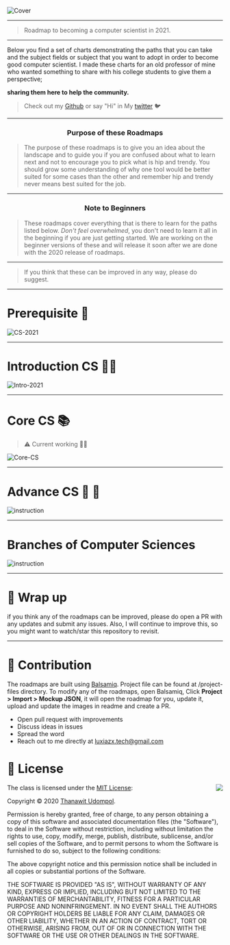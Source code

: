 ![Cover](./../../img/computer-science/CS-COVER.png)

***

> Roadmap to becoming a computer scientist in 2021.

***

<p>
Below you find a set of charts demonstrating the paths that you can take and the subject fields or subject  that you want to adopt in order to become good computer scientist.  I made these charts for an old professor of mine who wanted something to share with his college students to give them a perspective;

<b>sharing them here to help the community.</b>
</p>

> Check out my [Github](www.github.com/LUXIAZx) or say "Hi" in My [twitter](https://twitter.com/ZxLuxia) 🐦

***

<h3 align="center"><strong>Purpose of these Roadmaps</strong></h3>

> The purpose of these roadmaps is to give you an idea about the landscape and to guide you if you are confused about what to learn next and not to encourage you to pick what is hip and trendy. You should grow some understanding of why one tool would be better suited for some cases than the other and remember hip and trendy never means best suited for the job.

***

<h3 align="center"><strong>Note to Beginners</strong></h3>

> These roadmaps cover everything that is there to learn for the paths listed below. 
> _Don't feel overwhelmed_,
> you don't need to learn it all in the beginning if you are just getting started. We are working on the beginner versions of these and will release it soon after we are done with the 2020 release of roadmaps.

***

> If you think that these can be improved in any way, please do suggest.

***

# Prerequisite 📝

![CS-2021](./../../img/computer-science/CS-COVER.png)

***

# Introduction CS 🧑‍🎓


![Intro-2021](./../../img/computer-science/Intro-CS.png)

***
# Core CS  📚

> ⚠️ Current working :factory_worker:

![Core-CS](./../../img/roadmap/instruction.png)
***
# Advance CS 🚀 👾


![instruction](./../../img/roadmap/instruction.png)
***
# Branches of Computer Sciences


![instruction](./../../img/roadmap/instruction.png)
***
# 🚧 Wrap up

if you think any of the roadmaps can be improved, please do open a PR with any updates and submit any issues. Also, I will continue to improve this, so you might want to watch/star this repository to revisit.


***

# 🙌 Contribution

The roadmaps are built using [Balsamiq](https://balsamiq.com/wireframes/). Project file can be found at /project-files directory. To modify any of the roadmaps, open Balsamiq, 
Click __Project > Import > Mockup JSON__, it will open the roadmap for you, update it, upload and update the images in readme and create a PR.

* Open pull request with improvements
* Discuss ideas in issues
* Spread the word
* Reach out to me directly at luxiazx.tech@gmail.com

# 🚥 License


<img align="right" src="http://opensource.org/trademarks/opensource/OSI-Approved-License-100x137.png">

The class is licensed under the [MIT License](http://opensource.org/licenses/MIT):

Copyright &copy; 2020 [Thanawit Udompol](http://www.github.com/LUXIAZx).

Permission is hereby granted, free of charge, to any person obtaining a copy of this software and associated documentation files (the "Software"), to deal in the Software without restriction, including without limitation the rights to use, copy, modify, merge, publish, distribute, sublicense, and/or sell copies of the Software, and to permit persons to whom the Software is furnished to do so, subject to the following conditions:

The above copyright notice and this permission notice shall be included in all copies or substantial portions of the Software.

THE SOFTWARE IS PROVIDED "AS IS", WITHOUT WARRANTY OF ANY KIND, EXPRESS OR IMPLIED, INCLUDING BUT NOT LIMITED TO THE WARRANTIES OF MERCHANTABILITY, FITNESS FOR A PARTICULAR PURPOSE AND NONINFRINGEMENT. IN NO EVENT SHALL THE AUTHORS OR COPYRIGHT HOLDERS BE LIABLE FOR ANY CLAIM, DAMAGES OR OTHER LIABILITY, WHETHER IN AN ACTION OF CONTRACT, TORT OR OTHERWISE, ARISING FROM, OUT OF OR IN CONNECTION WITH THE SOFTWARE OR THE USE OR OTHER DEALINGS IN THE SOFTWARE.
